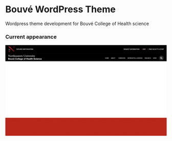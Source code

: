 # Bouvé WordPress Theme
Wordpress theme development for Bouvé College of Health science

### Current appearance
![](assets/img/bouve-look.png)
